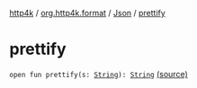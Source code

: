 [http4k](../../index.md) / [org.http4k.format](../index.md) / [Json](index.md) / [prettify](./prettify.md)

# prettify

`open fun prettify(s: `[`String`](https://kotlinlang.org/api/latest/jvm/stdlib/kotlin/-string/index.html)`): `[`String`](https://kotlinlang.org/api/latest/jvm/stdlib/kotlin/-string/index.html) [(source)](https://github.com/http4k/http4k/blob/master/http4k-core/src/main/kotlin/org/http4k/format/Json.kt#L44)